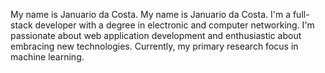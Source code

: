 My name is Januario da Costa.
My name is Januario da Costa. 
I'm a full-stack developer with a degree in electronic and computer networking. I'm passionate about web application development and enthusiastic about embracing new technologies. 
Currently, my primary research focus in machine learning.
